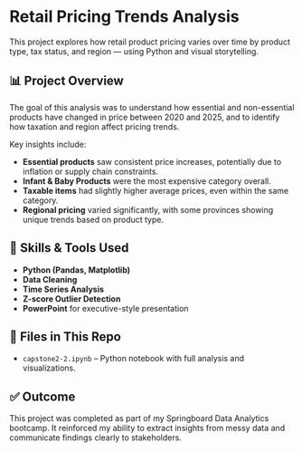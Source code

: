 # Retail Pricing Trends Analysis

This project explores how retail product pricing varies over time by product type, tax status, and region — using Python and visual storytelling.

## 📊 Project Overview

The goal of this analysis was to understand how essential and non-essential products have changed in price between 2020 and 2025, and to identify how taxation and region affect pricing trends.

Key insights include:
- **Essential products** saw consistent price increases, potentially due to inflation or supply chain constraints.
- **Infant & Baby Products** were the most expensive category overall.
- **Taxable items** had slightly higher average prices, even within the same category.
- **Regional pricing** varied significantly, with some provinces showing unique trends based on product type.

## 🧠 Skills & Tools Used

- **Python (Pandas, Matplotlib)**
- **Data Cleaning**
- **Time Series Analysis**
- **Z-score Outlier Detection**
- **PowerPoint** for executive-style presentation

## 📂 Files in This Repo

- `capstone2-2.ipynb` – Python notebook with full analysis and visualizations.


## ✅ Outcome

This project was completed as part of my Springboard Data Analytics bootcamp. It reinforced my ability to extract insights from messy data and communicate findings clearly to stakeholders.



